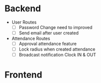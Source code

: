 # Backend
- User Routes
  - [ ] Password Change need to improved
  - [ ] Send email after user created
- Attendance Routes
  - [ ] Approval attendance feature
  - [ ] Lock radius when created attendance
  - [ ] Broadcast notification Clock IN & OUT
# Frontend